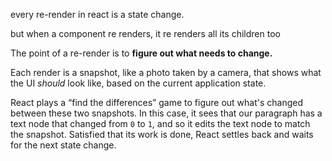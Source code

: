 
every re-render in react is a state change.

but when a component re renders, it re renders all its children too

The point of a re-render is to **figure out what needs to change.**

Each render is a snapshot, like a photo taken by a camera, that shows what the UI _should_ look like, based on the current application state.

React plays a “find the differences” game to figure out what's changed between these two snapshots. In this case, it sees that our paragraph has a text node that changed from `0` to `1`, and so it edits the text node to match the snapshot. Satisfied that its work is done, React settles back and waits for the next state change.